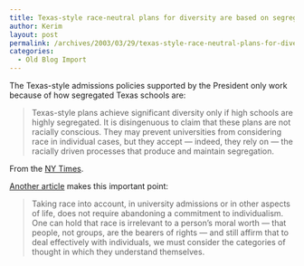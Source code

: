 ```yaml
---
title: Texas-style race-neutral plans for diversity are based on segregation
author: Kerim
layout: post
permalink: /archives/2003/03/29/texas-style-race-neutral-plans-for-diversity-are-based-on-segregation/
categories:
  - Old Blog Import
---
```

The Texas-style admissions policies supported by the President only work because of how segregated Texas schools are:


>   Texas-style plans achieve significant diversity only if high schools are highly segregated. It is disingenuous to claim that these plans are not racially conscious. They may prevent universities from considering race in individual cases, but they accept &#8212; indeed, they rely on &#8212; the racially driven processes that produce and maintain segregation.


From the <a href="http://www.nytimes.com/2003/03/29/opinion/29FORE.html" onclick="_gaq.push(['_trackEvent', 'outbound-article', 'http://www.nytimes.com/2003/03/29/opinion/29FORE.html', 'NY Times']);" >NY Times</a>.

<a href="http://www.nytimes.com/2003/03/29/opinion/29LOUR.html" onclick="_gaq.push(['_trackEvent', 'outbound-article', 'http://www.nytimes.com/2003/03/29/opinion/29LOUR.html', 'Another article']);" >Another article</a> makes this important point:


>   Taking race into account, in university admissions or in other aspects of life, does not require abandoning a commitment to individualism. One can hold that race is irrelevant to a person&#8217;s moral worth &#8212; that people, not groups, are the bearers of rights &#8212; and still affirm that to deal effectively with individuals, we must consider the categories of thought in which they understand themselves.


